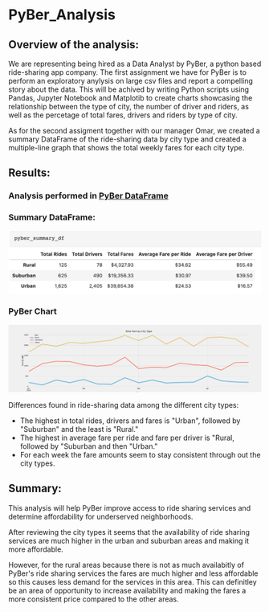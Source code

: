 # PyBer_Analysis

## Overview of the analysis: 

We are representing being hired as a Data Analyst by PyBer, a python based ride-sharing app company. The first assignment we have for PyBer is to perform an exploratory anylysis on large csv files and report a compelling story about the data. This will be achived by writing Python scripts using Pandas, Jupyter Notebook and Matplotib to create charts showcasing the relationship between the type of city, the number of driver and riders, as well as the percetage of total fares, drivers and riders by type of city. 

As for the second assigment together with our manager Omar, we created a summary DataFrame of the ride-sharing data by city type and created a multiple-line graph that shows the total weekly fares for each city type. 

## Results:   

### Analysis performed in [PyBer DataFrame](https://github.com/Lesliec87/PyBer_Analysis/blob/main/PyBer_Challenge.ipynb)

### Summary DataFrame:
![summary_df](https://github.com/Lesliec87/PyBer_Analysis/blob/main/Resources/pyber_summary_df.png)

### PyBer Chart
![pyber_chart](https://github.com/Lesliec87/PyBer_Analysis/blob/main/Analysis/PyBer_fare_summary.png)

Differences found in ride-sharing data among the different city types:
- The highest in total rides, drivers and fares is "Urban", followed by "Suburban" and the least is "Rural."
- The highest in average fare per ride and fare per driver is "Rural, followed by "Suburban and then "Urban."
- For each week the fare amounts seem to stay consistent through out the city types.


## Summary: 

This analysis will help PyBer improve access to ride sharing services and determine affordability for underserved neighborhoods.

After reviewing the city types it seems that the availability of ride sharing services are much higher in the urban and suburban areas and making it more affordable. 

However, for the rural areas because there is not as much availabitly of PyBer's ride sharing services the fares are much higher and less affordable so this causes less demand for the services in this area. This can definitley be an area of opportunity to increase availability and making the fares a more consistent price compared to the other areas. 
